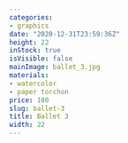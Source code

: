 ```yaml
---
categories:
- graphics
date: "2020-12-31T23:59:36Z"
height: 22
inStock: true
isVisible: false
mainImage: ballet_3.jpg
materials:
- watercolor
- paper torchon
price: 100
slug: ballet-3
title: Ballet 3
width: 22
---
```


